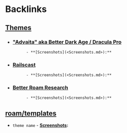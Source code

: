 
# Backlinks
## [Themes](<Themes.md>)
- ### ["Advaita" aka Better Dark Age / Dracula Pro](<"Advaita" aka Better Dark Age / Dracula Pro.md>)
            - **[Screenshots](<Screenshots.md>):**

- ### [Railscast](<Railscast.md>)
            - **[Screenshots](<Screenshots.md>):**

- ### [Better Roam Research](<Better Roam Research.md>)
            - **[Screenshots](<Screenshots.md>):**

## [roam/templates](<roam/templates.md>)
- `theme name`
        - **[Screenshots](<Screenshots.md>):**

